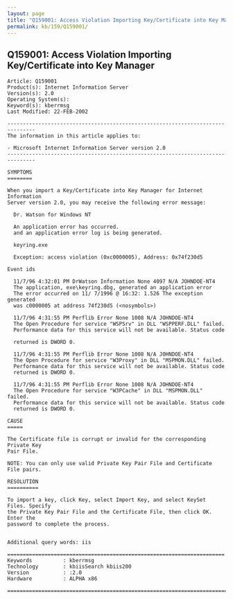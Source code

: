 ```yaml
---
layout: page
title: "Q159001: Access Violation Importing Key/Certificate into Key Manager"
permalink: kb/159/Q159001/
---
```


## Q159001: Access Violation Importing Key/Certificate into Key Manager

	Article: Q159001
	Product(s): Internet Information Server
	Version(s): 2.0
	Operating System(s): 
	Keyword(s): kberrmsg
	Last Modified: 22-FEB-2002
	
	-------------------------------------------------------------------------------
	The information in this article applies to:
	
	- Microsoft Internet Information Server version 2.0 
	-------------------------------------------------------------------------------
	
	SYMPTOMS
	========
	
	When you import a Key/Certificate into Key Manager for Internet Information
	Server version 2.0, you may receive the following error message:
	
	  Dr. Watson for Windows NT
	
	  An application error has occurred.
	  and an application error log is being generated.
	
	  keyring.exe
	
	  Exception: access violation (0xc0000005), Address: 0x74f230d5
	
	Event ids
	
	  11/7/96 4:32:01 PM DrWatson Information None 4097 N/A JOHNDOE-NT4
	  The application, exe\keyring.dbg, generated an application error
	  The error occurred on 11/ 7/1996 @ 16:32: 1.526 The exception generated
	  was c0000005 at address 74f230d5 (<nosymbols>)
	
	  11/7/96 4:31:55 PM Perflib Error None 1008 N/A JOHNDOE-NT4
	  The Open Procedure for service "WSPSrv" in DLL "WSPPERF.DLL" failed.
	  Performance data for this service will not be available. Status code
	
	  returned is DWORD 0.
	
	  11/7/96 4:31:55 PM Perflib Error None 1008 N/A JOHNDOE-NT4
	  The Open Procedure for service "W3Proxy" in DLL "MSPMON.DLL" failed.
	  Performance data for this service will not be available. Status code
	  returned is DWORD 0.
	
	  11/7/96 4:31:55 PM Perflib Error None 1008 N/A JOHNDOE-NT4
	  The Open Procedure for service "W3PCache" in DLL "MSPMON.DLL" failed.
	  Performance data for this service will not be available. Status code
	  returned is DWORD 0.
	
	CAUSE
	=====
	
	The Certificate file is corrupt or invalid for the corresponding Private Key
	Pair File.
	
	NOTE: You can only use valid Private Key Pair File and Certificate File pairs.
	
	RESOLUTION
	==========
	
	To import a key, click Key, select Import Key, and select KeySet Files. Specify
	the Private Key Pair File and the Certificate File, then click OK. Enter the
	password to complete the process.
	
	
	Additional query words: iis
	
	======================================================================
	Keywords          : kberrmsg 
	Technology        : kbiisSearch kbiis200
	Version           : :2.0
	Hardware          : ALPHA x86
	
	=============================================================================
	
